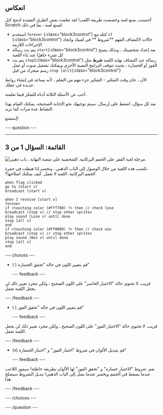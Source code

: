 ## انعكاس

أحسنت, صنع لعبة وخصصت طريقة اللعب! لقد تعلمت بعض الطرق المفيدة لدمج كتل Scratch لصنع لعبة ، بما في ذلك:
+ استخدم `forever`
 {:class="block3control"} كتلة مع `if` 
{:class="block3control"} حالات لاكتشاف المهم **شروط ** في لعبتك واتخاذ الإجراءات اللازمة
+ يتم بث رسالة `start`{:class="block3control"} 
 بعد إعداد شخصيتك ، وبذلك يصبح كل شيء جاهزًا عند بَدْء اللعبة
+ يتم بث `stop`{:class="block3control"} 
رسالة عند اكتشاف نهاية اللعبة **شرط** مثل الفوز أو الخسارة ، بحيث تتوقف البرامج النصية الأخرى ويمكنك تشغيل صوت أو عمل رسم متحرك من قبل `stop [all]`{:class="block3control"}

الآن ، حان وقت التفكير - التفكير جزء مهم من التعلم ، لأنه يساعد في إنشاء روابط جديدة في عقلك.

أجب عن الأسئلة الثلاثة أدناه للتفكر فيما تعلمته.

بعد كل سؤال، اضغط على إرسال. سيتم توجيهك نحو الإجابة الصحيحة. يمكنك القيام بهذا النشاط عدة مرات كما تريد.

إستمتع!

--- question ---

---
القائمة: السؤال 1 من 3
---

![مرحلة لعبة القفز على الحمم البركانية. الشخصية على منصة النهاية ، باب ذهبي.](images/quiz-lava-stage.png)

تكسب هذه اللعبة من خلال الوصول إلى الباب الذهبي ، وتخسر إذا هبطت في حفرة الحمم البركانية. اللعبة لا تعمل. كيف يمكنك اصلاحها؟

```blocks3
when flag clicked
go to (Start v)
broadcast (start v)
```

```blocks3
when I receive [start v]
forever
if <touching color (#fff700) ?> then // check lose
broadcast (stop v) // stop other sprites
play sound (Lose v) until done
stop [all v]
end
if <touching color (#ff0000) ?> then // check win
broadcast (stop v) // stop other sprites
play sound (Win v) until done
stop [all v]
end
```


--- choices ---

- ( ) قم بتغيير اللون في حالة "تحقق الخسارة"

  --- feedback ---

قريب. لا تحتوي حالة "الاختيار الخاسر" على اللون الصحيح ، ولكن مجرد تغيير ذلك لن يجعل اللعبة تعمل.

  --- /feedback ---

- ( ) قم بتغيير اللون في حالة "تحقق الفوز"

  --- feedback ---

قريب. لا تحتوي حالة "الاختيار الفوز" على اللون الصحيح ، ولكن مجرد تغيير ذلك لن يجعل اللعبة تعمل.

  --- /feedback ---

- (x) قم بتبديل الألوان في شروط "اختبار الفوز" و "اختبار الخسارة"

  --- feedback ---

نعم. شروط "الاختيار خسارة" و "تحقق الفوز" لها الألوان بطريقة خاطئة! سيفوز اللاعب عندما يسقط في الحمم ويخسر عندما يصل إلى الباب الذهبي! تبديل الشروط سيصلح هذا.

  --- /feedback ---

--- /choices ---

--- /question ---
